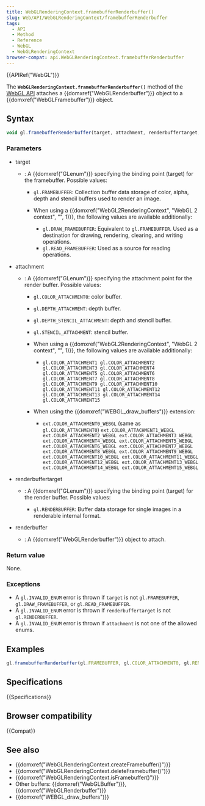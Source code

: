 ```yaml
---
title: WebGLRenderingContext.framebufferRenderbuffer()
slug: Web/API/WebGLRenderingContext/framebufferRenderbuffer
tags:
  - API
  - Method
  - Reference
  - WebGL
  - WebGLRenderingContext
browser-compat: api.WebGLRenderingContext.framebufferRenderbuffer
---
```

{{APIRef("WebGL")}}

The **`WebGLRenderingContext.framebufferRenderbuffer()`**
method of the [WebGL API](/en-US/docs/Web/API/WebGL_API) attaches a
{{domxref("WebGLRenderbuffer")}} object to a {{domxref("WebGLFramebuffer")}} object.

## Syntax

```js
void gl.framebufferRenderbuffer(target, attachment, renderbuffertarget, renderbuffer);
```

### Parameters

- target

  - : A {{domxref("GLenum")}} specifying the binding point (target) for the framebuffer.
    Possible values:

    - `gl.FRAMEBUFFER`: Collection buffer data storage of color, alpha,
      depth and stencil buffers used to render an image.
    - When using a {{domxref("WebGL2RenderingContext", "WebGL 2 context", "", 1)}},
      the following values are available additionally:

      - `gl.DRAW_FRAMEBUFFER`: Equivalent to `gl.FRAMEBUFFER`.
        Used as a destination for drawing, rendering, clearing, and writing
        operations.
      - `gl.READ_FRAMEBUFFER`: Used as a source for reading operations.

- attachment

  - : A {{domxref("GLenum")}} specifying the attachment point for the render buffer.
    Possible values:

    - `gl.COLOR_ATTACHMENT0`: color buffer.
    - `gl.DEPTH_ATTACHMENT`: depth buffer.
    - `gl.DEPTH_STENCIL_ATTACHMENT`: depth and stencil buffer.
    - `gl.STENCIL_ATTACHMENT`: stencil buffer.
    - When using a {{domxref("WebGL2RenderingContext", "WebGL 2 context", "", 1)}},
      the following values are available additionally:

      - `gl.COLOR_ATTACHMENT1 gl.COLOR_ATTACHMENT2 gl.COLOR_ATTACHMENT3 gl.COLOR_ATTACHMENT4 gl.COLOR_ATTACHMENT5 gl.COLOR_ATTACHMENT6 gl.COLOR_ATTACHMENT7 gl.COLOR_ATTACHMENT8 gl.COLOR_ATTACHMENT9 gl.COLOR_ATTACHMENT10 gl.COLOR_ATTACHMENT11 gl.COLOR_ATTACHMENT12 gl.COLOR_ATTACHMENT13 gl.COLOR_ATTACHMENT14 gl.COLOR_ATTACHMENT15`

    - When using the {{domxref("WEBGL_draw_buffers")}} extension:

      - `ext.COLOR_ATTACHMENT0_WEBGL` (same as
        `gl.COLOR_ATTACHMENT0`)
        `ext.COLOR_ATTACHMENT1_WEBGL ext.COLOR_ATTACHMENT2_WEBGL ext.COLOR_ATTACHMENT3_WEBGL ext.COLOR_ATTACHMENT4_WEBGL ext.COLOR_ATTACHMENT5_WEBGL ext.COLOR_ATTACHMENT6_WEBGL ext.COLOR_ATTACHMENT7_WEBGL ext.COLOR_ATTACHMENT8_WEBGL ext.COLOR_ATTACHMENT9_WEBGL ext.COLOR_ATTACHMENT10_WEBGL ext.COLOR_ATTACHMENT11_WEBGL ext.COLOR_ATTACHMENT12_WEBGL ext.COLOR_ATTACHMENT13_WEBGL ext.COLOR_ATTACHMENT14_WEBGL ext.COLOR_ATTACHMENT15_WEBGL`

- renderbuffertarget

  - : A {{domxref("GLenum")}} specifying the binding point (target) for the render buffer.
    Possible values:

    - `gl.RENDERBUFFER`: Buffer data storage for single images in a
      renderable internal format.

- renderbuffer
  - : A {{domxref("WebGLRenderbuffer")}} object to attach.

### Return value

None.

### Exceptions

- A `gl.INVALID_ENUM` error is thrown if `target` is not
  `gl.FRAMEBUFFER`, `gl.DRAW_FRAMEBUFFER`, or
  `gl.READ_FRAMEBUFFER`.
- A `gl.INVALID_ENUM` error is thrown if `renderbuffertarget` is
  not `gl.RENDERBUFFER`.
- A `gl.INVALID_ENUM` error is thrown if `attachment` is not one
  of the allowed enums.

## Examples

```js
gl.framebufferRenderbuffer(gl.FRAMEBUFFER, gl.COLOR_ATTACHMENT0, gl.RENDERBUFFER, renderbuffer);
```

## Specifications

{{Specifications}}

## Browser compatibility

{{Compat}}

## See also

- {{domxref("WebGLRenderingContext.createFramebuffer()")}}
- {{domxref("WebGLRenderingContext.deleteFramebuffer()")}}
- {{domxref("WebGLRenderingContext.isFramebuffer()")}}
- Other buffers: {{domxref("WebGLBuffer")}}, {{domxref("WebGLRenderbuffer")}}
- {{domxref("WEBGL_draw_buffers")}}
